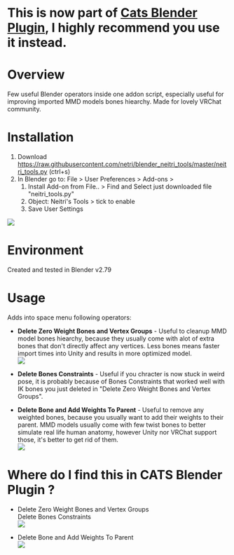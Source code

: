 # This is now part of [Cats Blender Plugin](https://vrcat.club/threads/cats-blender-plugin-0-3-0.6/), I highly recommend you use it instead.


# Overview
Few useful Blender operators inside one addon script, especially useful for improving imported MMD models bones hiearchy. Made for lovely VRChat community.

# Installation
1) Download https://raw.githubusercontent.com/netri/blender_neitri_tools/master/neitri_tools.py (ctrl+s)
1) In Blender go to: File > User Preferences > Add-ons > 
    1) Install Add-on from File.. > Find and Select just downloaded file "neitri_tools.py"
    1) Object: Neitri's Tools > tick to enable
    1) Save User Settings
    
![](https://i.imgur.com/OOmkzLy.gif)

# Environment
Created and tested in Blender v2.79

# Usage
Adds into space menu following operators:

* **Delete Zero Weight Bones and Vertex Groups** - Useful to cleanup MMD model bones hiearchy, because they usually come with alot of extra bones that don't directly affect any vertices. Less bones means faster import times into Unity and results in more optimized model.
<br> ![](https://i.imgur.com/x3KVvG3.gif)

* **Delete Bones Constraints** - Useful if you chracter is now stuck in weird pose, it is probably because of Bones Constraints that worked well with IK bones you just deleted in "Delete Zero Weight Bones and Vertex Groups".

* **Delete Bone and Add Weights To Parent** - Useful to remove any weighted bones, because you usually want to add their weights to their parent. MMD models usually come with few twist bones to better simulate real life human anatomy, however Unity nor VRChat support those, it's better to get rid of them.
<br> ![](https://i.imgur.com/Woddyu2.gif)



# Where do I find this in CATS Blender Plugin ?

* Delete Zero Weight Bones and Vertex Groups
<br> Delete Bones Constraints
<br> ![](https://image.prntscr.com/image/Ep1q0dEsRBKu1PKYxLddlw.png)

* Delete Bone and Add Weights To Parent
<br> ![](https://image.prntscr.com/image/TBnYNjVBROiwEWTkL7BGLg.png)
